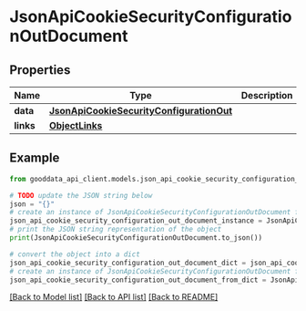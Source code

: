 # JsonApiCookieSecurityConfigurationOutDocument


## Properties

Name | Type | Description | Notes
------------ | ------------- | ------------- | -------------
**data** | [**JsonApiCookieSecurityConfigurationOut**](JsonApiCookieSecurityConfigurationOut.md) |  | 
**links** | [**ObjectLinks**](ObjectLinks.md) |  | [optional] 

## Example

```python
from gooddata_api_client.models.json_api_cookie_security_configuration_out_document import JsonApiCookieSecurityConfigurationOutDocument

# TODO update the JSON string below
json = "{}"
# create an instance of JsonApiCookieSecurityConfigurationOutDocument from a JSON string
json_api_cookie_security_configuration_out_document_instance = JsonApiCookieSecurityConfigurationOutDocument.from_json(json)
# print the JSON string representation of the object
print(JsonApiCookieSecurityConfigurationOutDocument.to_json())

# convert the object into a dict
json_api_cookie_security_configuration_out_document_dict = json_api_cookie_security_configuration_out_document_instance.to_dict()
# create an instance of JsonApiCookieSecurityConfigurationOutDocument from a dict
json_api_cookie_security_configuration_out_document_from_dict = JsonApiCookieSecurityConfigurationOutDocument.from_dict(json_api_cookie_security_configuration_out_document_dict)
```
[[Back to Model list]](../README.md#documentation-for-models) [[Back to API list]](../README.md#documentation-for-api-endpoints) [[Back to README]](../README.md)


